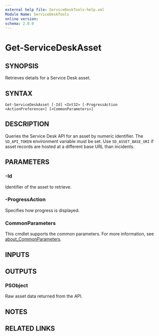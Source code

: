 ```yaml
---
external help file: ServiceDeskTools-help.xml
Module Name: ServiceDeskTools
online version:
schema: 2.0.0
---
```


# Get-ServiceDeskAsset

## SYNOPSIS
Retrieves details for a Service Desk asset.

## SYNTAX
```
Get-ServiceDeskAsset [-Id] <Int32> [-ProgressAction <ActionPreference>] [<CommonParameters>]
```

## DESCRIPTION
Queries the Service Desk API for an asset by numeric identifier. The `SD_API_TOKEN` environment variable must be set. Use `SD_ASSET_BASE_URI` if asset records are hosted at a different base URL than incidents.

## PARAMETERS
### -Id
Identifier of the asset to retrieve.
### -ProgressAction
Specifies how progress is displayed.
### CommonParameters
This cmdlet supports the common parameters. For more information, see [about_CommonParameters](http://go.microsoft.com/fwlink/?LinkID=113216).

## INPUTS

## OUTPUTS

### PSObject
Raw asset data returned from the API.

## NOTES

## RELATED LINKS

